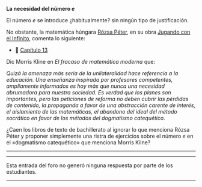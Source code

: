 __La necesidad del número _e___

El número _e_ se introduce ¿habitualmente? sin ningún tipo de justificación.

No obstante, la matemática húngara [Rózsa Péter](https://es.wikipedia.org/wiki/R%C3%B3zsa_P%C3%A9ter), en su obra [Jugando con el Infinito](https://j-losada.github.io/divulgacion/jugando_con_el_infinito.html), comenta lo siguiente:
-  📎 [Capítulo 13](numeroe.pdf)<br/>

Dic Morris Kline en _El fracaso de matemática moderna_ que:

_Quizá la amenaza más seria de la unilateralidad hace referencia a la educación. Una enseñanza inspirada por profesores competentes, ampliamente informados es hoy más que nunca una necesidad abrumadora para nuestra sociedad. Es verdad que los planes son importantes, pero las peticiones de reforma no deben cubrir las pérdidas de contenido, la propaganda a favor de una abstracción carente de interés, el aislamiento de las matemáticas, el abandono del ideal del método socrático en favor de los métodos del dogmatismo catequético._

¿Caen los libros de texto de bachillerato al ignorar lo que menciona Rózsa Péter y proponer simplemente una ristra de ejercicios sobre el número _e_ en el «dogmatismo catequético»  que menciona Morris Kilne?

<hr>

<hr>

Esta entrada del foro no generó ninguna respuesta por parte de los estudiantes.

<hr>
